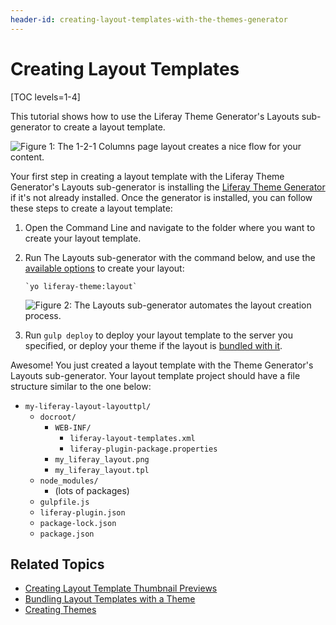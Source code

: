 ```yaml
---
header-id: creating-layout-templates-with-the-themes-generator
---
```


# Creating Layout Templates

[TOC levels=1-4]

This tutorial shows how to use the Liferay Theme Generator's Layouts 
sub-generator to create a layout template. 

![Figure 1: The *1-2-1 Columns* page layout creates a nice flow for your content.](../../../images/layout-template-1-2-1-columns.png)

Your first step in creating a layout template with the Liferay Theme Generator's 
Layouts sub-generator is installing the 
[Liferay Theme Generator](/developer/frameworks/-/knowledge_base/7-2/creating-themes) 
if it's not already installed. Once the generator is installed, you can follow 
these steps to create a layout template:

1.  Open the Command Line and navigate to the folder where you want to create
    your layout template.

2.  Run The Layouts sub-generator with the command below, and use the 
    [available options](/develop/reference/-/knowledge_base/7-2/layouts-subgenerator-reference) 
    to create your layout: 
    
        `yo liferay-theme:layout`

    ![Figure 2: The Layouts sub-generator automates the layout creation process.](../../../images/layout-prompt.png)

3.  Run `gulp deploy` to deploy your layout template to the server you 
    specified, or deploy your theme if the layout is 
    [bundled with it](/developer/frameworks/-/knowledge_base/7-2/including-layout-templates-with-a-theme).

Awesome! You just created a layout template with the Theme Generator's Layouts 
sub-generator. Your layout template project should have a file structure similar 
to the one below:

- `my-liferay-layout-layouttpl/`
    - `docroot/`
        - `WEB-INF/`
            - `liferay-layout-templates.xml`
            - `liferay-plugin-package.properties`
        - `my_liferay_layout.png`
        - `my_liferay_layout.tpl`
    - `node_modules/`
        - (lots of packages)
    - `gulpfile.js`
    - `liferay-plugin.json`
    - `package-lock.json`
    - `package.json`

## Related Topics

- [Creating Layout Template Thumbnail Previews](/developer/frameworks/-/knowledge_base/7-2/creating-custom-layout-template-thumbnail-previews)
- [Bundling Layout Templates with a Theme](/developer/frameworks/-/knowledge_base/7-2/including-layout-templates-with-a-theme)
- [Creating Themes](/developer/frameworks/-/knowledge_base/7-2/creating-themes)
